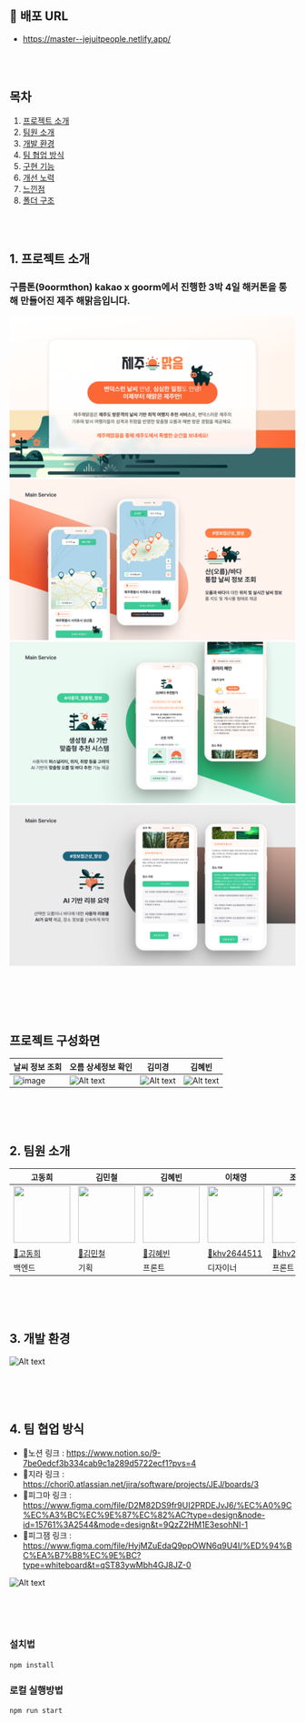 ## 🔗 배포 URL
-  https://master--jejuitpeople.netlify.app/

<br/>
<br/>

##  목차
1. [프로젝트 소개](#1-프로젝트-소개)
2. [팀원 소개](#2-팀원-소개)
3. [개발 환경](#3-개발-환경)
4. [팀 협업 방식](#4-팀-협업-방식)
5. [구현 기능](#5-구현-기능)
6. [개선 노력](#6-개선-노력)
7. [느낀점](#7-느낀점)
8. [폴더 구조](#8-폴더-구조)

<br/>
<br/>


## 1. 프로젝트 소개
### 구름톤(9oormthon) kakao x goorm에서 진행한 3박 4일 해커톤을 통해 만들어진 제주 해맑음입니다.
![Alt text](image.png)
![Alt text](image-1.png)
![Alt text](image-2.png)
![Alt text](image-3.png)

<br/>
<br/>
<br/>
<br/>

## 프로젝트 구성화면

| 날씨 정보 조회 | 오름 상세정보 확인| 김미경| 김혜빈|
|-----------|----------------------------------- | --------------------- | ------------------------------- |
|<img width="349" alt="image" src="https://github.com/goormthon-jejuitpeople/frontend_repo/assets/38063033/73c8fe06-3dc1-4151-af4e-6142b5c91f98">| ![Alt text](%E1%84%8B%E1%85%A9%E1%84%85%E1%85%B3%E1%86%B7%E1%84%89%E1%85%A1%E1%86%BC%E1%84%89%E1%85%A6-1.gif)|![Alt text](%E1%84%8B%E1%85%A9%E1%84%85%E1%85%B3%E1%86%B7%E1%84%89%E1%85%A1%E1%86%BC%E1%84%89%E1%85%A6-1.gif)| ![Alt text](%E1%84%8B%E1%85%A9%E1%84%85%E1%85%B3%E1%86%B7%E1%84%89%E1%85%A1%E1%86%BC%E1%84%89%E1%85%A6-1.gif)|

<br/>
<br/>
<br/>


## 2. 팀원 소개
| 고동희 | 김민철 | 김혜빈 | 이채영| 조승효 |
| ------------------------------------------------------------------------------------------------------------------------------------------- | ------------------------------------------------------------------------------------------------------------------------------------------- | ------------------------------------------------------------------------------------------------------------------------------------------- | -------------------------------------------------------------------------------------------------------------------------------------------- | -------------------------------------------------------------------------------------- |
| <img src="https://user-images.githubusercontent.com/38063033/210303041-23d865e2-63f2-4ce7-a924-a212d28ec007.jpeg" width="100" height="100"/> | <img src="https://user-images.githubusercontent.com/38063033/210303041-23d865e2-63f2-4ce7-a924-a212d28ec007.jpeg" width="100" height="100"/> | <img src="https://user-images.githubusercontent.com/38063033/210303041-23d865e2-63f2-4ce7-a924-a212d28ec007.jpeg" width="100" height="100"/> | <img src="https://user-images.githubusercontent.com/38063033/210303041-23d865e2-63f2-4ce7-a924-a212d28ec007.jpeg" width="100" height="100"/> | <img src="https://user-images.githubusercontent.com/38063033/210303041-23d865e2-63f2-4ce7-a924-a212d28ec007.jpeg" width="100" height="100"/> |
| [🔗고동희](https://github.com/khv2644511)| [🔗김민철](https://github.com/khv2644511)| [🔗김혜빈](https://github.com/khv2644511)| [🔗khv2644511](https://github.com/khv2644511)| [🔗khv2644511](https://github.com/khv2644511) |
| 백엔드 | 기획 | 프론트 | 디자이너  | 프론트|

<br/>
<br/>
<br/>

## 3. 개발 환경
![Alt text](<서비스 소개서12.png>)


<br/>
<br/>
<br/>

## 4. 팀 협업 방식
- 🔗노션 링크 : https://www.notion.so/9-7be0edcf3b334cab9c1a289d5722ecf1?pvs=4
- 🔗지라 링크 : https://chori0.atlassian.net/jira/software/projects/JEJ/boards/3
- 🔗피그마 링크 : https://www.figma.com/file/D2M82DS9fr9UI2PRDEJvJ6/%EC%A0%9C%EC%A3%BC%EC%9E%87%EC%82%AC?type=design&node-id=15761%3A2544&mode=design&t=9QzZ2HM1E3esohNI-1
- 🔗피그잼 링크 : https://www.figma.com/file/HyjMZuEdaQ9ppOWN6q9U4I/%ED%94%BC%EA%B7%B8%EC%9E%BC?type=whiteboard&t=qST83ywMbh4GJ8JZ-0


![Alt text](<서비스 소개서13.png>)

<br/>
<br/>
<br/>


### 설치법
```sh
npm install
```

### 로컬 실행방법
```sh
npm run start

```


